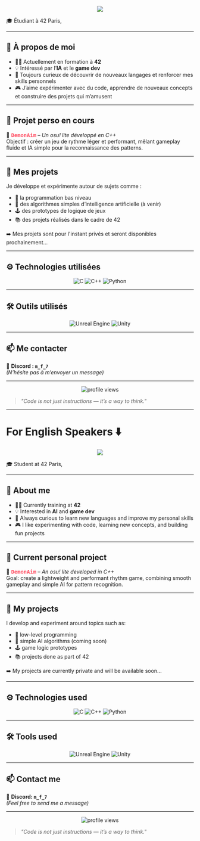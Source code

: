 <p align="center">
  <img src="https://capsule-render.vercel.app/api?type=waving&color=0d1117&height=150&section=header&text=Bienvenue%20sur%20mon%20GitHub%20!&fontColor=ffffff&fontSize=40&fontAlignY=40" />
</p>

🎓 Étudiant à 42 Paris,

---

## 🧠 À propos de moi

- 👨‍💻 Actuellement en formation à **42**
- 💡 Intéressé par l’**IA** et le **game dev**
- 🔧 Toujours curieux de découvrir de nouveaux langages et renforcer mes skills personnels
- 🎮 J’aime expérimenter avec du code, apprendre de nouveaux concepts et construire des projets qui m’amusent

---

## 📌 Projet perso en cours

🎯 <span style="color:#ff4c60; font-weight:bold; font-family: monospace;">DemonAim</span> – *Un osu! lite développé en C++*  
Objectif : créer un jeu de rythme léger et performant, mêlant gameplay fluide et IA simple pour la reconnaissance des patterns.

---

## 🧩 Mes projets

Je développe et expérimente autour de sujets comme :

- 🔧 la programmation bas niveau
- 🤖 des algorithmes simples d’intelligence artificielle (à venir)
- 🕹️ des prototypes de logique de jeux
- 📚 des projets réalisés dans le cadre de 42

➡️ Mes projets sont pour l'instant privés et seront disponibles prochainement...

---

## ⚙️ Technologies utilisées

<p align="center">
  <img alt="C" src="https://img.shields.io/badge/C-00599C?style=for-the-badge&logo=c&logoColor=white" />
  <img alt="C++" src="https://img.shields.io/badge/C++-00599C?style=for-the-badge&logo=c%2B%2B&logoColor=white" />
  <img alt="Python" src="https://img.shields.io/badge/Python-FFD43B?style=for-the-badge&logo=python&logoColor=3776AB" />
</p>

---

## 🛠️ Outils utilisés

<p align="center">
  <img alt="Unreal Engine" src="https://img.shields.io/badge/Unreal%20Engine-0E1128?style=for-the-badge&logo=unreal-engine&logoColor=white" />
  <img alt="Unity" src="https://img.shields.io/badge/Unity-000000?style=for-the-badge&logo=unity&logoColor=white" />
</p>

---

## 📫 Me contacter

📎 **Discord : `m_f_7`**  
*(N’hésite pas à m’envoyer un message)*

---

<p align="center">
  <img src="https://komarev.com/ghpvc/?username=MFsept&color=blue" alt="profile views" />
</p>

> _"Code is not just instructions — it’s a way to think."_

---

# For English Speakers ⬇️

<p align="center">
  <img src="https://capsule-render.vercel.app/api?type=waving&color=0d1117&height=150&section=header&text=Welcome%20to%20my%20GitHub%20!&fontColor=ffffff&fontSize=40&fontAlignY=40" />
</p>

🎓 Student at 42 Paris,

---

## 🧠 About me

- 👨‍💻 Currently training at **42**
- 💡 Interested in **AI** and **game dev**
- 🔧 Always curious to learn new languages and improve my personal skills
- 🎮 I like experimenting with code, learning new concepts, and building fun projects

---

## 📌 Current personal project

🎯 <span style="color:#ff4c60; font-weight:bold; font-family: monospace;">DemonAim</span> – *An osu! lite developed in C++*  
Goal: create a lightweight and performant rhythm game, combining smooth gameplay and simple AI for pattern recognition.

---

## 🧩 My projects

I develop and experiment around topics such as:

- 🔧 low-level programming
- 🤖 simple AI algorithms (coming soon)
- 🕹️ game logic prototypes
- 📚 projects done as part of 42

➡️ My projects are currently private and will be available soon...

---

## ⚙️ Technologies used

<p align="center">
  <img alt="C" src="https://img.shields.io/badge/C-00599C?style=for-the-badge&logo=c&logoColor=white" />
  <img alt="C++" src="https://img.shields.io/badge/C++-00599C?style=for-the-badge&logo=c%2B%2B&logoColor=white" />
  <img alt="Python" src="https://img.shields.io/badge/Python-FFD43B?style=for-the-badge&logo=python&logoColor=3776AB" />
</p>

---

## 🛠️ Tools used

<p align="center">
  <img alt="Unreal Engine" src="https://img.shields.io/badge/Unreal%20Engine-0E1128?style=for-the-badge&logo=unreal-engine&logoColor=white" />
  <img alt="Unity" src="https://img.shields.io/badge/Unity-000000?style=for-the-badge&logo=unity&logoColor=white" />
</p>

---

## 📫 Contact me

📎 **Discord: `m_f_7`**  
*(Feel free to send me a message)*

---

<p align="center">
  <img src="https://komarev.com/ghpvc/?username=MFsept&color=blue" alt="profile views" />
</p>

> _"Code is not just instructions — it’s a way to think."_
